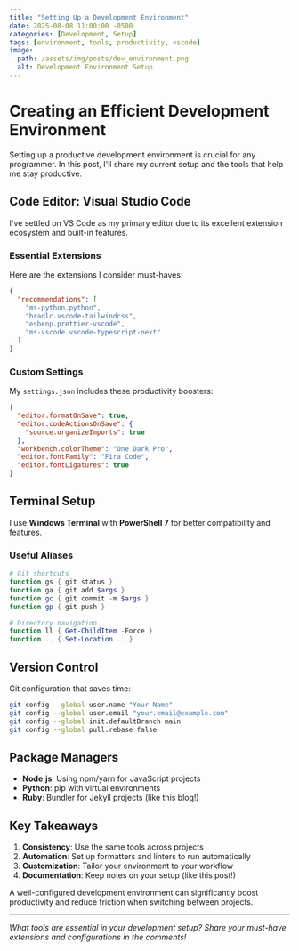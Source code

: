 ```yaml
---
title: "Setting Up a Development Environment"
date: 2025-08-08 11:00:00 -0500
categories: [Development, Setup]
tags: [environment, tools, productivity, vscode]
image:
  path: /assets/img/posts/dev_environment.png
  alt: Development Environment Setup
---
```


# Creating an Efficient Development Environment

Setting up a productive development environment is crucial for any programmer. In this post, I'll share my current setup and the tools that help me stay productive.

## Code Editor: Visual Studio Code

I've settled on VS Code as my primary editor due to its excellent extension ecosystem and built-in features.

### Essential Extensions

Here are the extensions I consider must-haves:

```json
{
  "recommendations": [
    "ms-python.python",
    "bradlc.vscode-tailwindcss",
    "esbenp.prettier-vscode",
    "ms-vscode.vscode-typescript-next"
  ]
}
```

### Custom Settings

My `settings.json` includes these productivity boosters:

```json
{
  "editor.formatOnSave": true,
  "editor.codeActionsOnSave": {
    "source.organizeImports": true
  },
  "workbench.colorTheme": "One Dark Pro",
  "editor.fontFamily": "Fira Code",
  "editor.fontLigatures": true
}
```

## Terminal Setup

I use **Windows Terminal** with **PowerShell 7** for better compatibility and features.

### Useful Aliases

```powershell
# Git shortcuts
function gs { git status }
function ga { git add $args }
function gc { git commit -m $args }
function gp { git push }

# Directory navigation
function ll { Get-ChildItem -Force }
function .. { Set-Location .. }
```

## Version Control

Git configuration that saves time:

```bash
git config --global user.name "Your Name"
git config --global user.email "your.email@example.com"
git config --global init.defaultBranch main
git config --global pull.rebase false
```

## Package Managers

- **Node.js**: Using npm/yarn for JavaScript projects
- **Python**: pip with virtual environments
- **Ruby**: Bundler for Jekyll projects (like this blog!)

## Key Takeaways

1. **Consistency**: Use the same tools across projects
2. **Automation**: Set up formatters and linters to run automatically
3. **Customization**: Tailor your environment to your workflow
4. **Documentation**: Keep notes on your setup (like this post!)

A well-configured development environment can significantly boost productivity and reduce friction when switching between projects.

---

*What tools are essential in your development setup? Share your must-have extensions and configurations in the comments!*
